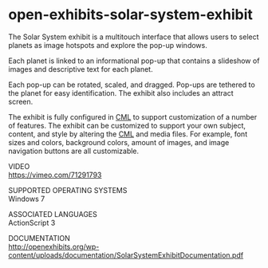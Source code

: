 # open-exhibits-solar-system-exhibit
The Solar System exhibit is a multitouch interface that allows users to select planets as image hotspots and explore the pop-up windows.

Each planet is linked to an informational pop-up that contains a slideshow of images and descriptive text for each planet.

Each pop-up can be rotated, scaled, and dragged. Pop-ups are tethered to the planet for easy identification. The exhibit also includes an attract screen.

The exhibit is fully configured in [CML](http://www.creativeml.org/doku.php) to support customization of a number of features. The exhibit can be customized to support your own subject, content, and style by altering the [CML](http://www.creativeml.org/doku.php) and media files. For example, font sizes and colors, background colors, amount of images, and image navigation buttons are all customizable.

VIDEO<br>
https://vimeo.com/71291793

SUPPORTED OPERATING SYSTEMS<br>
Windows 7

ASSOCIATED LANGUAGES<br>
ActionScript 3

DOCUMENTATION<br>
http://openexhibits.org/wp-content/uploads/documentation/SolarSystemExhibitDocumentation.pdf
